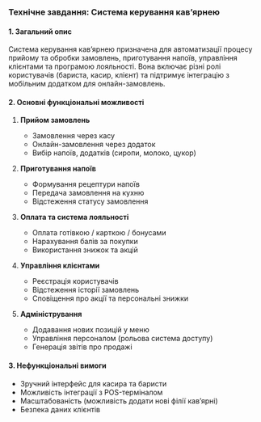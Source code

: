 ### **Технічне завдання: Система керування кав’ярнею**

#### **1. Загальний опис**

Система керування кав’ярнею призначена для автоматизації процесу прийому та обробки замовлень, приготування напоїв, управління клієнтами та програмою лояльності. Вона включає різні ролі користувачів (бариста, касир, клієнт) та підтримує інтеграцію з мобільним додатком для онлайн-замовлень.

#### **2. Основні функціональні можливості**

1. **Прийом замовлень**

   - Замовлення через касу
   - Онлайн-замовлення через додаток
   - Вибір напоїв, додатків (сиропи, молоко, цукор)

2. **Приготування напоїв**

   - Формування рецептури напоїв
   - Передача замовлення на кухню
   - Відстеження статусу замовлення

3. **Оплата та система лояльності**

   - Оплата готівкою / карткою / бонусами
   - Нарахування балів за покупки
   - Використання знижок та акцій

4. **Управління клієнтами**

   - Реєстрація користувачів
   - Відстеження історії замовлень
   - Сповіщення про акції та персональні знижки

5. **Адміністрування**
   - Додавання нових позицій у меню
   - Управління персоналом (рольова система доступу)
   - Генерація звітів про продажі

#### **3. Нефункціональні вимоги**

- Зручний інтерфейс для касира та баристи
- Можливість інтеграції з POS-терміналом
- Масштабованість (можливість додати нові філії кав’ярні)
- Безпека даних клієнтів

